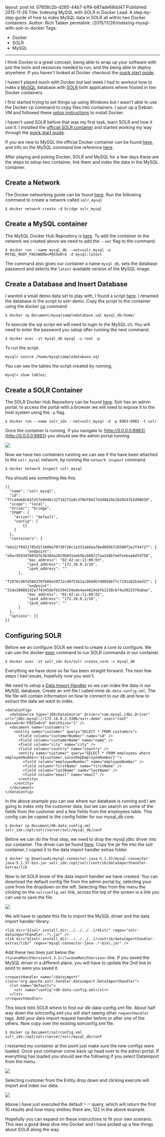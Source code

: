 layout: post
Id: 07658c2b-d285-44b7-b1f4-b87ade68dd47
Published: 2015-11-26
Title: Indexing MySQL with SOLR in Docker
Lead: A step-by-step guide of how to index MySQL data in SOLR all within two Docker containers.
Author: Rich Tasker
permalink: /2015/11/26/indexing-mysql-with-solr-in-docker
Tags:
  - Docker
  - SOLR
  - MySQL
---

I think Docker is a great concept, being able to wrap up your software with just the tools and resources needed to run, and the being able to deploy anywhere. If you haven't looked at Docker checkout the [quick start guide](https://docs.docker.com/engine/userguide/basics/).

I haven't played much with Docker but last week I had to workout how to index a [MySQL](https://www.mysql.com) database with [SOLR](https://lucene.apache.org/solr) both applications where hosted in two Docker containers.

I first started trying to set things up using Windows but I wasn't able to use the Docker cp command to copy files into containers. I spun up a Debian VM and followed these [setup instructions](https://docs.docker.com/engine/installation/debian/#debian-jessie-80-64-bit) to install Docker.

I haven't used SOLR before that was my first task, learn SOLR and how it use it. I installed the [official SOLR container](https://hub.docker.com/_/solr/) and started working my way through the [quick start guide](https://lucene.apache.org/solr/quickstart.html).

If you are new to MySQL the official Docker container can be found [here](https://hub.docker.com/_/mysql), and info on the MySQL command line reference [here](https://dev.mysql.com/doc/refman/5.7/en/mysql.html).

After playing and poking Docker, SOLR and MySQL for a few days these are the steps to setup two container, link them and index the data in the MySQL container.

## Create a Network
The Docker networking guide can be found [here](https://docs.docker.com/engine/userguide/networkingcontainers). Run the following command to create a network called `solr_mysql`

    $ docker network create -d bridge solr_mysql


## Create a MySQL container
The MySQL Docker Hub Repository is [here](https://hub.docker.com/_/mysql). To add the container to the network we created above we need to add the `--net` flag to the command.

    $ docker run --name mysql_db --net=solr_mysql -e MYSQL_ROOT_PASSWORD=P@55w0rd -d mysql:latest

The command also gives our container a name `mysql_db`, sets the database password and selects the `latest` available version of the MySQL image.

## Create a Database and Insert Database
I wanted a small demo data set to play with, I found a script [here](http://www.mysqltutorial.org/mysql-sample-database.aspx). I renamed the database in the script to solr-demo.
Copy the script to the container using the docker [cp](https://docs.docker.com/engine/reference/commandline/cp/) command.

    $ docker cp Document/mysqlsampledatabase.sql mysql_db:home/

To execute the sql script we will need to login to the MySQL cli. You will need to enter the password you setup after running the next command.

    $ docker exec -it mysql_db mysql -u root -p

To run the script.

    mysql> source /home/mysqlsampledatabase.sql

You can see the tables the script created by running,

    mysql> show tables;


## Create a SOLR Container
The SOLR Docker Hub Repository can be found [here](https://hub.docker.com/_/solr).
Solr has an admin portal, to access the portal with a browser we will need to expose it to the host system using the `-p` flag.

    $ docker run --name solr_idx --net=solr_mysql -d -p 8983:8983 -t solr

Once the container is running, if you navigate to [http://0.0.0.0:8983](http://0.0.0.0:8983) you should see the admin portal running.

![](/content/images/2016/05/solr-admin.png)

Now we have two containers running we can see if the have been attached to the `solr_mysql` network, by running the `network inspect` command.

    $ docker network inspect solr_mysql

You should see something like this.

    [{
      "name": "solr_mysql",
      "id": "7fca4eb8c647e57e9d46c32714271e0c3f8bf8d17d346629e2820547b2d90039",
      "scope": "local",
      "driver": "bridge",
      "IPAM": {
        "driver": "default",
        "config": [
            {}
        ]
      },
      "containers": {
          "bda12f8922785d1f160be70736f26c1e331ab8aaf8ed8d56728508f2e2fd4727": {
              "endpoint": "e0ac95934f803d7e36384a2029b8d1eeb56cb88727aa2e8b7edfeebaa6dfd758",
              "mac_address": "02:42:ac:11:00:03",
              "ipv4_address": "172.18.0.3/16",
              "ipv6_address": ""
          },
          "f2870c98fd504370fb86e59f32cd0753b1ac9b69b7d80566ffc7192a82b3ed27": {
              "endpoint": "31de280881d2a774345bbfb1594159ade4ae4024ebfb1320cb74a30225f6a8ae",
              "mac_address": "02:42:ac:11:00:02",
              "ipv4_address": "172.18.0.2/16",
              "ipv6_address": ""
          }
      },
      "options": {}
    }]

## Configuring SOLR
Before we an configure SOLR we need to create a core to configure. We can use the docker [exec](https://docs.docker.com/engine/reference/commandline/exec/) command to run SOLR commands in our container.

    $ docker exec -it solr_idx bin/solr create_core -c mysql_db

Everything we have done so far has been straight forward. The next few steps I had issues, hopefully now you won't.

We need to setup a [Data Import Handler](https://wiki.apache.org/solr/DataImportHandler) so we can index the data in our MySQL database.
Create an xml file I called mine `db-data-config.xml`. The file file will contain information on how to connect to our db and how to extract the data we want to index.

    <dataConfig>
      <dataSource type="JdbcDataSource" driver="com.mysql.jdbc.Driver" url="jdbc:mysql://172.18.0.2:3306/solr-demo" user="root" password="P@55w0rd" batchSize="1" />
      <document name="customers">
        <entity name="customer" query="SELECT * FROM customers">
          <field column="customerNumber" name="id" />
          <field column="customerName" name="name" />
          <field column="city" name="city" />
          <field column="country" name="country" />
          <entity name="customer" query="SELECT * FROM employees where employeeNumber='${customer.salesRepEmployeeNumber}'">
            <field column="employeeNumber" name="employeeNumber" />
            <field column="firstName" name="firstName" />
            <field column="lastName" name="lastName" />
            <field column="email" name="email" />
          </entity>
        </entity>
      </document>
    </dataConfig>

In the above example you can see where our database is running and I am going to index only the customer data, but we can search on some of the fields from the customer and a few fields from the employees table.
This config can be copied to the config folder for our mysql_db core.

    $ docker cp Document/db-data-config.xml solr_idx:/opt/solr/server/solr/mysql_db/conf

Before we can do the final step, we need to drop the mysql jdbc driver into our container. The driver can be found [here](https://dev.mysql.com/downloads/connector/j/).
Copy the jar file into the solr container, I copied it to the data import handler extras folder.

    $ docker cp Downloads/mysql-connector-java-5.1.37/mysql-connector-java-5.1.37-bin.jar solr_idx:/opt/solr/contrib/dataimporthandler-extras/lib

Now to let SOLR know of the data import handler we have created.
You can download the default config file from the admin portal by, selecting your core from the dropdown on the left. Selecting files from the menu the clicking on the `solrconfig.xml` link, across the top of the screen is a link you can use to save the file.

![](/content/images/2016/05/solr-save-config.png)

We will have to update this file to import the MySQL driver and the data import handler library.

    <lib dir="${solr.install.dir:../../../..}/dist/" regex="solr-dataimporthandler-.*\.jar" />
    <lib dir="${solr.install.dir:../../../..}/contrib/dataimporthandler-extras/lib/" regex="mysql-connector-java-.*-bin\.jar" />

Add these two lines just below the `<luceneMatchVersion>5.3.1</luceneMatchVersion>` line. If you saved the MySQL driver in a different place, you will have to update the 2nd line to point to were you saved it.

    <requestHandler name="/dataimport" class="org.apache.solr.handler.dataimport.DataImportHandler">
      <lst name="defaults">
        <str name="config">db-data-config.xml</str>
      </lst>
    </requestHandler>

This block tells SOLR where to find our db-data-config.xml file. About half way down the solrconfig.xml you will start seeing other `requestHandler` tags. Add your data import request handler before or after one of the others. Now copy over the existing solrconfig.xml file.

    $ docker cp Document/solrconfig.xml solr_idx:/opt/solr/server/solr/mysql_db/conf

I restarted my container at this point just make sure the new configs were loaded. Once your container come back up head over to the admin portal. If everything has loaded you should see the following if you select Dataimport from the menu.

![](/content/images/2016/05/solr-dataimport.png)

Selecting customer from the Entity drop down and clicking execute will import and index our data.

![](/content/images/2016/05/solr-query-result.png)

Above I have just executed the default `*:*` query, which will return the first 10 results and how many entities there are, 122 in the above example.

Hopefully you can expand on these instructions to fit your own scenario. This was a good deep dive into Docker and I have picked up a few things about SOLR along the way.
